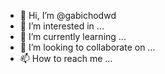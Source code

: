 - 👋 Hi, I’m @gabichodwd
- 👀 I’m interested in ...
- 🌱 I’m currently learning ...
- 💞️ I’m looking to collaborate on ...
- 📫 How to reach me ...

<!---
gabichodwd/gabichodwd is a ✨ special ✨ repository because its `README.md` (this file) appears on your GitHub profile.
You can click the Preview link to take a look at your changes.
--->
